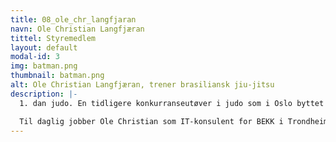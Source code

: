 ```yaml
---
title: 08_ole_chr_langfjaran
navn: Ole Christian Langfjæran
tittel: Styremedlem
layout: default
modal-id: 3
img: batman.png
thumbnail: batman.png
alt: Ole Christian Langfjæran, trener brasiliansk jiu-jitsu
description: |-
  1. dan judo. En tidligere konkurranseutøver i judo som i Oslo byttet beite og begynte med brasiliansk jiu-jitsu. Ole Christian leder nybegynnerkurset for BJJ med gi(drakt)

  Til daglig jobber Ole Christian som IT-konsulent for BEKK i Trondheim.
---
```


